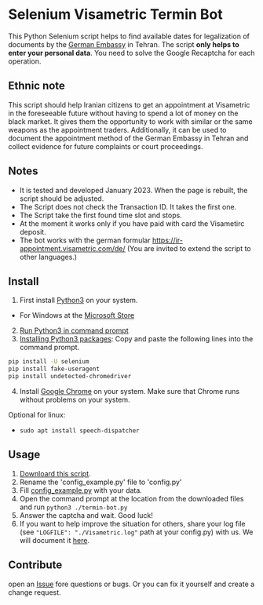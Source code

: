 # Selenium Visametric Termin Bot

This Python Selenium script helps to find available dates for legalization of documents by the [German Embassy](https://teheran.diplo.de/) in Tehran. 
The script **only helps to enter your personal data**. You need to solve the Google Recaptcha for each operation.

## Ethnic note
This script should help Iranian citizens to get an appointment at Visametric in the foreseeable future without having to spend a lot of money on the black market. It gives them the opportunity to work with similar or the same weapons as the appointment traders. 
Additionally, it can be used to document the appointment method of the German Embassy in Tehran and collect evidence for future complaints or court proceedings. 

## Notes
- It is tested and developed January 2023. When the page is rebuilt, the script should be adjusted.
- The Script does not check the Transaction ID. It takes the first one.
- The Script take the first found time slot and stops.
- At the moment it works only if you have paid with card the Visametirc deposit.
- The bot works with the german formular https://ir-appointment.visametric.com/de/ (You are invited to extend the script to other languages.)

## Install
1. First install [Python3](https://www.python.org/downloads/) on your system. 
- For Windows at the [Microsoft Store](https://www.microsoft.com/store/productId/9NJ46SX7X90P)
2. [Run Python3 in command prompt](https://www.youtube.com/watch?v=pFYcAOsNyvs)
3. [Installing Python3 packages](https://packaging.python.org/en/latest/tutorials/installing-packages/): 
Copy and paste the following lines into the command prompt.

```sh
pip install -U selenium
pip install fake-useragent
pip install undetected-chromedriver
```
4. Install [Google Chrome](https://www.google.com/intl/de_de/chrome/) on your system. Make sure that Chrome runs without problems on your system.

Optional for linux:
- ```sudo apt install speech-dispatcher```


## Usage
1. [Downloard this script](https://github.com/Rolfff/Visametric-Termin-Bot/archive/refs/heads/master.zip).
2. Rename the 'config_example.py' file to 'config.py'
3. Fill [config_example.py](./config_example.py) with your data.
4. Open the command prompt at the location from the downloaded files and run ```python3 ./termin-bot.py```
5. Answer the captcha and wait. Good luck!
6. If you want to help improve the situation for others, share your log file (see ```"LOGFILE": "./Visametric.log"``` path at your config.py) with us. We will document it [here](./log_history/).



## Contribute
open an [Issue](https://github.com/Rolfff/Visametric-Termin-Bot/issues) fore questions or bugs. Or you can fix it yourself and create a change request. 
